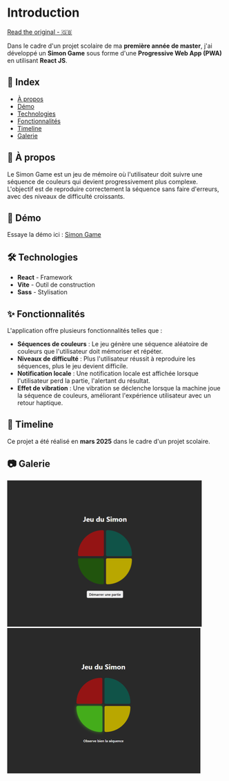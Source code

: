 # Introduction

[Read the original - 🇬🇧](README.md)

Dans le cadre d'un projet scolaire de ma **première année de master**, j'ai développé un **Simon Game** sous forme d'une **Progressive Web App (PWA)** en utilisant **React JS**.

## 📒 Index

- [À propos](#🔰-à-propos)
- [Démo](#🚀-démo)
- [Technologies](#🛠️-technologies)
- [Fonctionnalités](#✨-fonctionnalités)
- [Timeline](#📅-timeline)
- [Galerie](#📷-galerie)

## 🔰 À propos

Le Simon Game est un jeu de mémoire où l'utilisateur doit suivre une séquence de couleurs qui devient progressivement plus complexe. L'objectif est de reproduire correctement la séquence sans faire d'erreurs, avec des niveaux de difficulté croissants.

## 🚀 Démo

Essaye la démo ici : [Simon Game](https://pwa-simon-game.vercel.app/)

## 🛠️ Technologies

- **React** - Framework
- **Vite** - Outil de construction
- **Sass** - Stylisation

## ✨ Fonctionnalités

L'application offre plusieurs fonctionnalités telles que :

- **Séquences de couleurs** : Le jeu génère une séquence aléatoire de couleurs que l'utilisateur doit mémoriser et répéter.
- **Niveaux de difficulté** : Plus l'utilisateur réussit à reproduire les séquences, plus le jeu devient difficile.
- **Notification locale** : Une notification locale est affichée lorsque l'utilisateur perd la partie, l'alertant du résultat.
- **Effet de vibration** : Une vibration se déclenche lorsque la machine joue la séquence de couleurs, améliorant l'expérience utilisateur avec un retour haptique.

## 📅 Timeline

Ce projet a été réalisé en **mars 2025** dans le cadre d'un projet scolaire.

## 📷 Galerie

![Aperçu de l'application](./public/pwa-preview.png)
![Aperçu du jeu](./public/game-preview.png)
